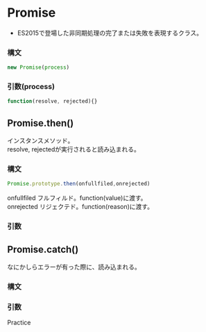 # Promise
- ES2015で登場した非同期処理の完了または失敗を表現するクラス。

### 構文
```js
new Promise(process)
```

### 引数(process)
```js
function(resolve, rejected){}
```

## Promise.then()
インスタンスメソッド。  
resolve, rejectedが実行されると読み込まれる。

### 構文
```js
Promise.prototype.then(onfullfiled,onrejected)
```
onfullfiled フルフィルド。function(value)に渡す。  
onrejected リジェクテド。function(reason)に渡す。
### 引数

## Promise.catch()
なにかしらエラーが有った際に、読み込まれる。

### 構文
### 引数

Practice